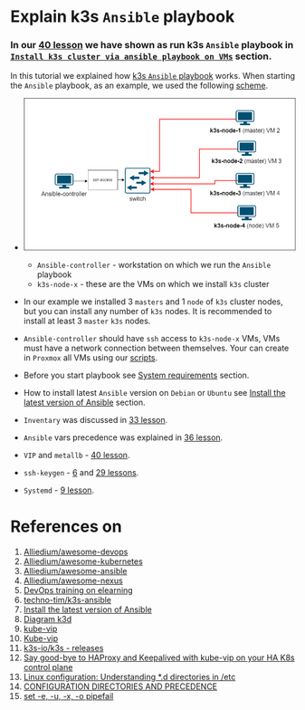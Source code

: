 # Explain k3s `Ansible` playbook

### In our [40 lesson](../40_setting_up_production_like_kubernetes_cluster_part_5_15-dec-2022#install-k3s-cluster-via-ansible-playbook-on-vms) we have shown as run k3s `Ansible` playbook in [`Install k3s cluster via ansible playbook on VMs`](../40_setting_up_production_like_kubernetes_cluster_part_5_15-dec-2022/README.md) section.

In this tutorial we explained how [k3s `Ansible` playbook](https://github.com/techno-tim/k3s-ansible) works. When starting the `Ansible` playbook, as an example, we used the following [scheme](./images/Scheme_1.png).

  - ![scheme](./images/Scheme_1.png)

      * `Ansible-controller`  - workstation on which we run the `Ansible` playbook
      * `k3s-node-x` - these are the VMs on which we install `k3s` cluster 
  
  * In our example we installed 3 `masters` and 1 `node` of `k3s` cluster nodes, but you can install any number of `k3s` nodes. It is recommended to install at least 3 `master` `k3s` nodes. 
  * `Ansible-controller` should have `ssh` access to `k3s-node-x` VMs, VMs must have a network connection between themselves. Your can create in `Proxmox` all VMs using our [scripts](https://github.com/Alliedium/awesome-linux-config).

  * Before you start playbook see [System requirements](https://github.com/techno-tim/k3s-ansible#-system-requirements) section.
  * How to install latest `Ansible` version on `Debian` or `Ubuntu` see [Install the latest version of Ansible](https://github.com/Alliedium/awesome-ansible#setting-up-config-machine) section.

  * `Inventary` was discussed in [33 lesson](../33_ansible_basic_concepts_simple_examples_part_1_24-nov-2022#ansible-basic-concepts-and-simple-examples-part-1).
  * `Ansible` vars precedence was explained in [36 lesson](../36_ansible_basic_concepts_simple_examples_part_3_06-dec-2022/README.md).
  * `VIP` and `metallb` - [40 lesson](../40_setting_up_production_like_kubernetes_cluster_part_5_15-dec-2022#7-show-how-metallb-loadbalancer-work).
  * `ssh-keygen` - [6](../06_proxmox_lvm_resize_disk_ssh_access_backups_25-aug-2022#using-ssh-agent) and [29 lessons](../29_kubernetes_setting_up_k3s_prod_like_configuring_opnsense_creating_k3s_nodes_part_2_10-nov-2022#3-on-your-workstation-in-terminal-generate-ssh-keys).
  * `Systemd` - [9 lesson](../09_proxmox_fstrim_cloudinit_ansible_lvm_08-sep-2022/README.md).

# References on #

1. [Alliedium/awesome-devops](https://github.com/Alliedium/awesome-devops)
2. [Alliedium/awesome-kubernetes](https://github.com/Alliedium/awesome-kubernetes/tree/main)
3. [Alliedium/awesome-ansible](https://github.com/Alliedium/awesome-ansible)
4. [Alliedium/awesome-nexus](https://github.com/Alliedium/awesome-nexus)
5. [DevOps training on elearning](https://elearning.alliedtesting.com/course/view.php?id=107)
6. [techno-tim/k3s-ansible](https://github.com/techno-tim/k3s-ansible)
7. [Install the latest version of Ansible](https://github.com/Alliedium/awesome-ansible)
8. [Diagram k3d](https://www.sokube.ch/post/k3s-k3d-k8s-a-new-perfect-match-for-dev-and-test)
9.  [kube-vip](https://kube-vip.io/)
10. [Kube-vip](https://www.youtube.com/watch?v=JvDjQLrAGSY)
11. [k3s-io/k3s - releases](https://github.com/k3s-io/k3s/releases)
12. [Say good-bye to HAProxy and Keepalived with kube-vip on your HA K8s control plane](https://inductor.medium.com/say-good-bye-to-haproxy-and-keepalived-with-kube-vip-on-your-ha-k8s-control-plane-bb7237eca9fc)
13. [Linux configuration: Understanding *.d directories in /etc](https://www.redhat.com/sysadmin/etc-configuration-directories)
14. [CONFIGURATION DIRECTORIES AND PRECEDENCE](https://man7.org/linux/man-pages/man5/sysctl.d.5.html)
15. [set -e, -u, -x, -o pipefail](https://gist.github.com/mohanpedala/1e2ff5661761d3abd0385e8223e16425)
